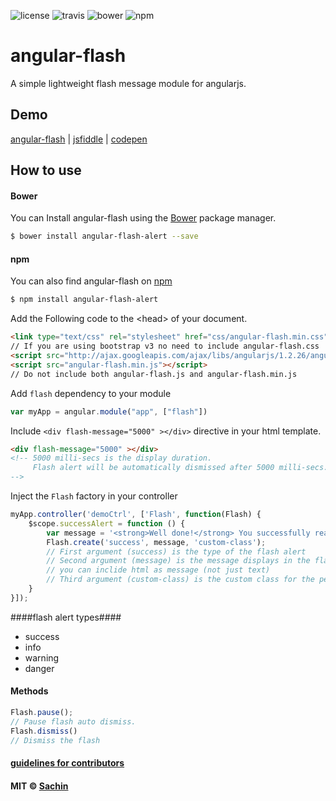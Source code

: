 ![license](https://img.shields.io/npm/l/angular-flash-alert.svg)
![travis](https://travis-ci.org/sachinchoolur/angular-flash.svg?branch=master)
![bower](https://img.shields.io/bower/v/angular-flash-alert.svg)
![npm](https://img.shields.io/npm/v/angular-flash-alert.svg)
# angular-flash 
A simple lightweight flash message module for angularjs.﻿


Demo
----------------
[angular-flash](http://sachinchoolur.github.io/angular-flash/) | [jsfiddle](http://jsfiddle.net/sachin377/1azz4xya/) | [codepen](http://codepen.io/sachinchoolur/pen/vEyyjZ)



How to use 
---
#### Bower

You can Install angular-flash using the [Bower](http://bower.io) package manager.

```sh
$ bower install angular-flash-alert --save
```

#### npm

You can also find angular-flash on [npm](http://npmjs.org)

```sh
$ npm install angular-flash-alert
```

Add the Following code to the &lt;head&gt; of your document.
```html
<link type="text/css" rel="stylesheet" href="css/angular-flash.min.css" />
// If you are using bootstrap v3 no need to include angular-flash.css
<script src="http://ajax.googleapis.com/ajax/libs/angularjs/1.2.26/angular.min.js"></script>
<script src="angular-flash.min.js"></script>
// Do not include both angular-flash.js and angular-flash.min.js
```
Add `flash` dependency to your module
```javascript
var myApp = angular.module("app", ["flash"])
```
Include `<div flash-message="5000" ></div>` directive in your html template.
```html
<div flash-message="5000" ></div> 
<!-- 5000 milli-secs is the display duration.
     Flash alert will be automatically dismissed after 5000 milli-secs.
-->
```
Inject the `Flash` factory in your controller
```javascript
myApp.controller('demoCtrl', ['Flash', function(Flash) {
    $scope.successAlert = function () {
        var message = '<strong>Well done!</strong> You successfully read this important alert message.';
        Flash.create('success', message, 'custom-class');
        // First argument (success) is the type of the flash alert
        // Second argument (message) is the message displays in the flash alert
        // you can inclide html as message (not just text)
        // Third argument (custom-class) is the custom class for the perticular flash alert
    }
}]);
```
####flash alert types####
+ success
+ info
+ warning
+ danger

#### Methods ####
``` javascript
Flash.pause();
// Pause flash auto dismiss.
Flash.dismiss()
// Dismiss the flash
```
#### [guidelines for contributors](https://github.com/sachinchoolur/angular-flash/blob/master/contributing.md)

#### MIT © [Sachin](https://twitter.com/sachinchoolur)

